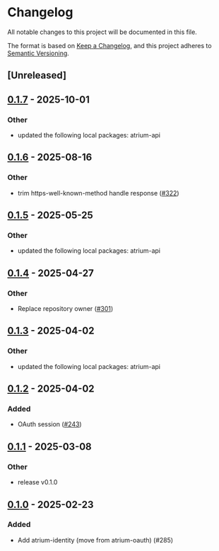 # Changelog

All notable changes to this project will be documented in this file.

The format is based on [Keep a Changelog](https://keepachangelog.com/en/1.0.0/),
and this project adheres to [Semantic Versioning](https://semver.org/spec/v2.0.0.html).

## [Unreleased]

## [0.1.7](https://github.com/atrium-rs/atrium/compare/atrium-identity-v0.1.6...atrium-identity-v0.1.7) - 2025-10-01

### Other

- updated the following local packages: atrium-api

## [0.1.6](https://github.com/atrium-rs/atrium/compare/atrium-identity-v0.1.5...atrium-identity-v0.1.6) - 2025-08-16

### Other

- trim https-well-known-method handle response ([#322](https://github.com/atrium-rs/atrium/pull/322))

## [0.1.5](https://github.com/atrium-rs/atrium/compare/atrium-identity-v0.1.4...atrium-identity-v0.1.5) - 2025-05-25

### Other

- updated the following local packages: atrium-api

## [0.1.4](https://github.com/atrium-rs/atrium/compare/atrium-identity-v0.1.3...atrium-identity-v0.1.4) - 2025-04-27

### Other

- Replace repository owner ([#301](https://github.com/atrium-rs/atrium/pull/301))

## [0.1.3](https://github.com/sugyan/atrium/compare/atrium-identity-v0.1.2...atrium-identity-v0.1.3) - 2025-04-02

### Other

- updated the following local packages: atrium-api

## [0.1.2](https://github.com/sugyan/atrium/compare/atrium-identity-v0.1.1...atrium-identity-v0.1.2) - 2025-04-02

### Added

- OAuth session ([#243](https://github.com/sugyan/atrium/pull/243))

## [0.1.1](https://github.com/sugyan/atrium/compare/atrium-identity-v0.1.0...atrium-identity-v0.1.1) - 2025-03-08

### Other

- release v0.1.0

## [0.1.0](https://github.com/sugyan/atrium/releases/tag/atrium-identity-v0.1.0) - 2025-02-23

### Added

- Add atrium-identity (move from atrium-oauth) (#285)
